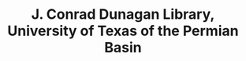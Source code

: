 ---
layout: repo
title: "J. Conrad Dunagan Library, University of Texas of the Permian Basin"
id: 17618
permalink: repos/17618/
---
